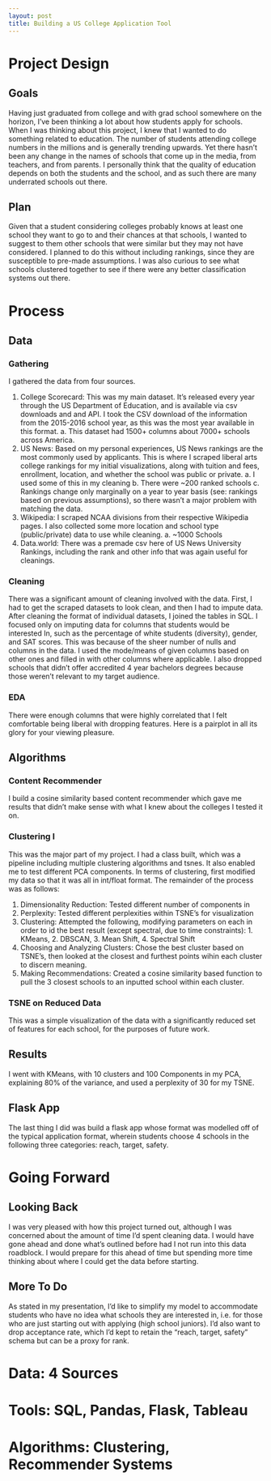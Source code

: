 ```yaml
---
layout: post
title: Building a US College Application Tool
---
```


# Project Design
## Goals
Having just graduated from college and with grad school somewhere on the horizon, I’ve been thinking a lot about how students apply for schools. When I was thinking about this project, I knew that I wanted to do something related to education. The number of students attending college numbers in the millions and is generally trending upwards. Yet there hasn’t been any change in the names of schools that come up in the media, from teachers, and from parents. I personally think that the quality of education depends on both the students and the school, and as such there are many underrated schools out there.

## Plan
Given that a student considering colleges probably knows at least one school they want to go to and their chances at that schools, I wanted to suggest to them other schools that were similar but they may not have considered.  I planned to do this without including rankings, since they are susceptible to pre-made assumptions. I was also curious to see what schools clustered together to see if there were any better classification systems out there. 

# Process
## Data

### Gathering
I gathered the data from four sources.
1.	College Scorecard: This was my main dataset. It’s released every year through the US Department of Education, and is available via csv downloads and and API. I took the CSV download of the information from the 2015-2016 school year, as this was the most year available in this format.
a.	This dataset had 1500+ columns about 7000+ schools across America.
2.	US News: Based on my personal experiences, US News rankings are the most commonly used by applicants. This is where I scraped liberal arts college rankings for my initial visualizations, along with tuition and fees, enrollment, location, and whether the school was public or private.
a.	I used some of this in my cleaning
b.	There were ~200 ranked schools
c.	Rankings change only marginally on a year to year basis (see: rankings based on previous assumptions), so there wasn’t a major problem with matching the data.
3.	Wikipedia: I scraped NCAA divisions from their respective Wikipedia pages. I also collected some more location and school type (public/private) data to use while cleaning.
a.	~1000 Schools
4.	Data.world: There was a premade csv here of US News University Rankings, including the rank and other info that was again useful for cleanings.

### Cleaning
There was a significant amount of cleaning involved with the data. First, I had to get the scraped datasets to look clean, and then I had to impute data.  After cleaning the format of individual datasets, I joined the tables in SQL.
I focused only on imputing data for columns that students would be interested In, such as the percentage of white students (diversity), gender, and SAT scores. This was because of the sheer number of nulls and columns in the data. I used the mode/means of given columns based on other ones and filled in with other columns where applicable.  I also dropped schools that didn’t offer accredited 4 year bachelors degrees because those weren’t relevant to my target audience.

### EDA
There were enough columns that were highly correlated that I felt comfortable being liberal with dropping features. Here is a pairplot in all its glory for your viewing pleasure.  
 

## Algorithms
### Content Recommender
I build a cosine similarity based content recommender which gave me results that didn’t make sense with what I knew about the colleges I tested it on.
 
### Clustering I
This was the major part of my project. I had a class built, which was a pipeline including multiple clustering algorithms and tsnes. It also enabled me to test different PCA components.
In terms of clustering, first modified my data so that it was all in int/float format. The remainder of the process was as follows:
1.	Dimensionality Reduction: Tested different number of components in 
2.	Perplexity: Tested different perplexities within TSNE’s for visualization
3.	Clustering: Attempted the following, modifying parameters on each in order to id the best result (except spectral, due to time constraints): 1. KMeans, 2. DBSCAN, 3. Mean Shift, 4. Spectral Shift
4.	Choosing and Analyzing Clusters: Chose the best cluster based on TSNE’s, then looked at the closest and furthest points wihin each cluster to discern meaning.
5.	Making Recommendations: Created a cosine similarity based function to pull the 3 closest schools to an inputted school within each cluster.

### TSNE on Reduced Data
This was a simple visualization of the data with a significantly reduced set of features for each school, for the purposes of future work.

## Results
I went with KMeans, with 10 clusters and 100 Components in my PCA, explaining 80% of the variance, and used a perplexity of 30 for my TSNE.
 
## Flask App
The last thing I did was build a flask app whose format was modelled off of the typical application format, wherein students choose 4 schools in the following three categories: reach, target, safety.

# Going Forward
## Looking Back
I was very pleased with how this project turned out, although I was concerned about the amount of time I’d spent cleaning data. I would have gone ahead and done what’s outlined before had I not run into this data roadblock. I would prepare for this ahead of time but spending more time thinking about where I could get the data before starting.

## More To Do
As stated in my presentation, I’d like to simplify my model to accommodate students who have no idea what schools they are interested in, i.e. for those who are just starting out with applying (high school juniors). I’d also want to drop acceptance rate, which I’d kept to retain the “reach, target, safety” schema but can be a proxy for rank.

# Data: 4 Sources
# Tools: SQL, Pandas, Flask, Tableau
# Algorithms: Clustering, Recommender Systems
